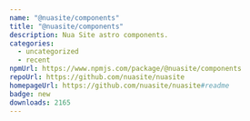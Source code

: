 ```yaml
---
name: "@nuasite/components"
title: "@nuasite/components"
description: Nua Site astro components.
categories:
  - uncategorized
  - recent
npmUrl: https://www.npmjs.com/package/@nuasite/components
repoUrl: https://github.com/nuasite/nuasite
homepageUrl: https://github.com/nuasite/nuasite#readme
badge: new
downloads: 2165
---
```

